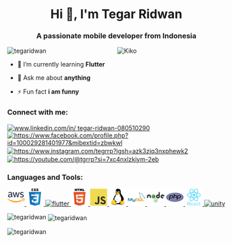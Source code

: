 <h1 align="center">Hi 👋, I'm Tegar Ridwan</h1>
<h3 align="center">A passionate mobile developer from Indonesia</h3>
<img align="right" alt="Kiko" width="250" src="https://media1.tenor.com/m/Pw1fmWcVxNkAAAAC/nah-id-win-gojo.gif">

<p align="left"> <img src="https://komarev.com/ghpvc/?username=tegaridwan&label=Profile%20views&color=0e75b6&style=flat" alt="tegaridwan" /> </p>

- 🌱 I’m currently learning **Flutter**

- 💬 Ask me about **anything**

- ⚡ Fun fact **i am funny**

<h3 align="left">Connect with me:</h3>
<p align="left">
<a href="https://linkedin.com/in/www.linkedin.com/in/ tegar-ridwan-080510290" target="blank"><img align="center" src="https://raw.githubusercontent.com/rahuldkjain/github-profile-readme-generator/master/src/images/icons/Social/linked-in-alt.svg" alt="www.linkedin.com/in/ tegar-ridwan-080510290" height="30" width="40" /></a>
<a href="https://fb.com/https://www.facebook.com/profile.php?id=100029281401977&mibextid=zbwkwl" target="blank"><img align="center" src="https://raw.githubusercontent.com/rahuldkjain/github-profile-readme-generator/master/src/images/icons/Social/facebook.svg" alt="https://www.facebook.com/profile.php?id=100029281401977&mibextid=zbwkwl" height="30" width="40" /></a>
<a href="https://instagram.com/https://www.instagram.com/tegrrp?igsh=azk3zjq3nxphewk2" target="blank"><img align="center" src="https://raw.githubusercontent.com/rahuldkjain/github-profile-readme-generator/master/src/images/icons/Social/instagram.svg" alt="https://www.instagram.com/tegrrp?igsh=azk3zjq3nxphewk2" height="30" width="40" /></a>
<a href="https://www.youtube.com/c/https://youtube.com/@tgrrp?si=7xc4nxlzkiym-2eb" target="blank"><img align="center" src="https://raw.githubusercontent.com/rahuldkjain/github-profile-readme-generator/master/src/images/icons/Social/youtube.svg" alt="https://youtube.com/@tgrrp?si=7xc4nxlzkiym-2eb" height="30" width="40" /></a>
</p>

<h3 align="left">Languages and Tools:</h3>
<p align="left"> <a href="https://aws.amazon.com" target="_blank" rel="noreferrer"> <img src="https://raw.githubusercontent.com/devicons/devicon/master/icons/amazonwebservices/amazonwebservices-original-wordmark.svg" alt="aws" width="40" height="40"/> </a> <a href="https://www.w3schools.com/css/" target="_blank" rel="noreferrer"> <img src="https://raw.githubusercontent.com/devicons/devicon/master/icons/css3/css3-original-wordmark.svg" alt="css3" width="40" height="40"/> </a> <a href="https://flutter.dev" target="_blank" rel="noreferrer"> <img src="https://www.vectorlogo.zone/logos/flutterio/flutterio-icon.svg" alt="flutter" width="40" height="40"/> </a> <a href="https://www.w3.org/html/" target="_blank" rel="noreferrer"> <img src="https://raw.githubusercontent.com/devicons/devicon/master/icons/html5/html5-original-wordmark.svg" alt="html5" width="40" height="40"/> </a> <a href="https://developer.mozilla.org/en-US/docs/Web/JavaScript" target="_blank" rel="noreferrer"> <img src="https://raw.githubusercontent.com/devicons/devicon/master/icons/javascript/javascript-original.svg" alt="javascript" width="40" height="40"/> </a> <a href="https://www.linux.org/" target="_blank" rel="noreferrer"> <img src="https://raw.githubusercontent.com/devicons/devicon/master/icons/linux/linux-original.svg" alt="linux" width="40" height="40"/> </a> <a href="https://www.mysql.com/" target="_blank" rel="noreferrer"> <img src="https://raw.githubusercontent.com/devicons/devicon/master/icons/mysql/mysql-original-wordmark.svg" alt="mysql" width="40" height="40"/> </a> <a href="https://nodejs.org" target="_blank" rel="noreferrer"> <img src="https://raw.githubusercontent.com/devicons/devicon/master/icons/nodejs/nodejs-original-wordmark.svg" alt="nodejs" width="40" height="40"/> </a> <a href="https://www.php.net" target="_blank" rel="noreferrer"> <img src="https://raw.githubusercontent.com/devicons/devicon/master/icons/php/php-original.svg" alt="php" width="40" height="40"/> </a> <a href="https://reactjs.org/" target="_blank" rel="noreferrer"> <img src="https://raw.githubusercontent.com/devicons/devicon/master/icons/react/react-original-wordmark.svg" alt="react" width="40" height="40"/> </a> <a href="https://unity.com/" target="_blank" rel="noreferrer"> <img src="https://www.vectorlogo.zone/logos/unity3d/unity3d-icon.svg" alt="unity" width="40" height="40"/> </a> </p>

<p><img align="left" src="https://github-readme-stats.vercel.app/api/top-langs?username=tegaridwan&show_icons=true&locale=en&layout=compact" alt="tegaridwan" /></p>

<p>&nbsp;<img align="center" src="https://github-readme-stats.vercel.app/api?username=tegaridwan&show_icons=true&locale=en" alt="tegaridwan" /></p>

<p><img align="center" src="https://github-readme-streak-stats.herokuapp.com/?user=tegaridwan&" alt="tegaridwan" /></p>
